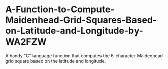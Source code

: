 # A-Function-to-Compute-Maidenhead-Grid-Squares-Based-on-Latitude-and-Longitude-by-WA2FZW
A handy "C" language  function that computes the 6-character Maidenhead grid square based on the latitude and longitude.
